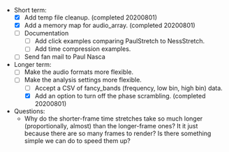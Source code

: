 * Short term:
  * [x] Add temp file cleanup. (completed 20200801)
  * [x] Add a memory map for audio_array.  (completed 20200801)
  * [ ] Documentation
    * [ ] Add click examples comparing PaulStretch to NessStretch.
    * [ ] Add time compression examples.
  * [ ] Send fan mail to Paul Nasca

* Longer term:
  * [ ] Make the audio formats more flexible.
  * [ ] Make the analysis settings more flexible.
    * [ ] Accept a CSV of fancy_bands (frequency, low bin, high bin) data.
    * [x] Add an option to turn off the phase scrambling.  (completed 20200801)

* Questions:
  * Why do the shorter-frame time stretches take so much longer (proportionally, almost) than the longer-frame ones?  It it just because there are so many frames to render?  Is there something simple we can do to speed them up?
